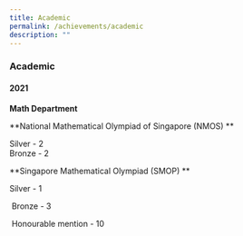 ```yaml
---
title: Academic
permalink: /achievements/academic
description: ""
---
```

### Academic

#### 2021

**Math Department**

**National Mathematical Olympiad of Singapore (NMOS) ** 

Silver - 2 <br>
Bronze - 2

  

**Singapore Mathematical Olympiad (SMOP)  **

Silver - 1 

 Bronze - 3

 Honourable mention - 10